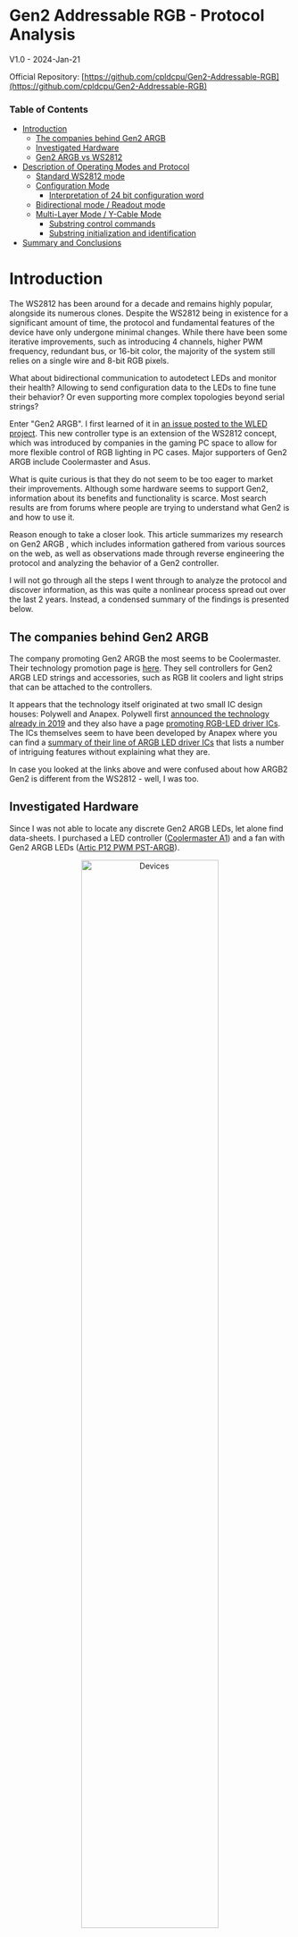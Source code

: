 # Gen2 Addressable RGB - Protocol Analysis

V1.0 - 2024-Jan-21 

Official Repository: [https://github.com/cpldcpu/Gen2-Addressable-RGB](https://github.com/cpldcpu/Gen2-Addressable-RGB)

### Table of Contents

- [Introduction](#introduction)
	- [The companies behind Gen2 ARGB](#the-companies-behind-gen2-argb)
	- [Investigated Hardware](#investigated-hardware)
	- [Gen2 ARGB vs WS2812](#gen2-argb-vs-ws2812)
- [Description of Operating Modes and Protocol](#description-of-operating-modes-and-protocol)
	- [Standard WS2812 mode](#standard-ws2812-mode)
	- [Configuration Mode](#configuration-mode)
		- [Interpretation of 24 bit configuration word](#interpretation-of-24-bit-configuration-word)
	- [Bidirectional mode / Readout mode](#bidirectional-mode--readout-mode)
	- [Multi-Layer Mode / Y-Cable Mode](#multi-layer-mode--y-cable-mode)
		- [Substring control commands](#substring-control-commands)
		- [Substring initialization and identification](#substring-initialization-and-identification)
- [Summary and Conclusions](#summary-and-conclusions)

# Introduction

The WS2812 has been around for a decade and remains highly popular, alongside its numerous clones. Despite the WS2812 being in existence for a significant amount of time, the protocol and fundamental features of the device have only undergone minimal changes. While there have been some iterative improvements, such as introducing 4 channels, higher PWM frequency, redundant bus, or 16-bit color, the majority of the system still relies on a single wire and 8-bit RGB pixels.

What about bidirectional communication to autodetect LEDs and monitor their health? Allowing to send configuration data to the LEDs to fine tune their behavior? Or even supporting more complex topologies beyond serial strings?

Enter "Gen2 ARGB". I first learned of it in  [an issue posted to the WLED project](https://github.com/Aircoookie/WLED/issues/2675). This new controller type is an extension of the WS2812 concept, which was introduced by companies in the gaming PC space to allow for more flexible control of RGB lighting in PC cases. Major supporters of Gen2 ARGB include Coolermaster and Asus.

What is quite curious is that they do not seem to be too eager to market their improvements. Although some hardware seems to support Gen2, information about its benefits and functionality is scarce. Most search results are from forums where people are trying to understand what Gen2 is and how to use it.

Reason enough to take a closer look. This article summarizes my research on Gen2 ARGB , which includes information gathered from various sources on the web, as well as observations made through reverse engineering the protocol and analyzing the behavior of a Gen2 controller.

I will not go through all the steps I went through to analyze the protocol and discover information, as this was quite a nonlinear process spread out over the last 2 years. Instead, a condensed summary of the findings is presented below.

## The companies behind Gen2 ARGB 

The company promoting Gen2 ARGB  the most seems to be Coolermaster. Their technology promotion page is [here](https://landing.coolermaster.com/pages/addressable-gen-2-rgb-led-controller/). They sell controllers for Gen2 ARGB  LED strings and accessories, such as RGB lit coolers and light strips that can be attached to the controllers. 

It appears that the technology itself originated at two small IC design houses: Polywell and Anapex. Polywell first [announced the technology already in 2019](https://www.polywell.com.tw/index.php/2019-05-31-14-19-25/74-new-2nd-generation-addressable-rgb-led-demoed-in-computex-taipei-2019.html) and they also have a page [promoting RGB-LED driver ICs](https://www.polywell.com.tw/index.php/lighting-products/lighting-products-ic.html). The ICs themselves seem to have been developed by Anapex where you can find a [summary of their line of ARGB LED driver ICs](http://www.anapex.com.tw/en/product_4) that lists a number of intriguing features without explaining what they are.

In case you looked at the links above and were confused about how ARGB2 Gen2 is different from the WS2812 - well, I was too.  

## Investigated Hardware

Since I was not able to locate any discrete Gen2 ARGB  LEDs, let alone find data-sheets. I purchased a LED controller ([Coolermaster A1](https://www.coolermaster.com/catalog/coolers/rgb-accessories/led-controller-a1/)) and a fan with Gen2 ARGB LEDs ([Artic P12 PWM PST-ARGB](https://www.arctic.de/en/P12-PWM-PST-A-RGB/ACFAN00231A)). 

<p align="center">
	<img src="../_images/ARGB2_devices.jpg" alt="Devices" width="70%"/>
</p>

The LED controller is a USB device that can be connected to a PC and controlled via software. Up to three Gen2 ARGB  LED strings can be connected to it. The controller contains a single custom IC, most likely a micro-controller.

<p align="center">
	<img src="../_images/ARGB2_controller_open.jpg" alt="LED controller inside" width="60%"/>
</p>

The fan contains a small PCB with 12 LEDS in 3528 form factor. These LEDs appear virtually identical to other addressable RGB LEDs on the market. I believe the controller IC in the LEDs is the AP6112Y from Anapex.

<p align="center">
	<img src="../_images/ARGB2_fanandled.jpg" alt="LEDs" width="90%"/>
</p>

I logged the communication on the dataline between controller and LEDs and also between individual LEDs. Then I recreated the derived control sequences on an AVR controller for verification. Some features had to be identified by fuzzing (e.g. LED configuration settings.). No software reverse engineering was involved.

In the meantime, LCSC has also started selling an LED called [SK6112-RG](https://www.lcsc.com/product-detail/Light-Emitting-Diodes-LED_OPSCO-Optoelectronics-SK6112-RG_C5440833.html) which seems to be based on the AP6112 controller. This does not support the Y-cable mode, but the other GEN2 extension.

## Gen2 ARGB vs WS2812 

ARGB2 GEN2 is an extension of the WS2812 protocol and fully compatible to it. If an ARGB2 GEN2 led is driven by a WS2812 controller, it will behave like a WS2812. However, there are some additional features, as shown below.

![Topologies](../_images/GEN2_topology.png)

- **Configuration:** A special mode allows writing configuration data to the LEDs, which allows to change PWM frequency, driving current, and other parameters.
- **Bidirectional communication:** Enables automatic detection of the number of LEDs on the bus and allows reading information from the LEDs.
- **Y-Cable mode aka "Multi-Layer Mode":** Allows to connect multiple LEDs strings in parallel to the controller using a single wire. There are mechanisms to detect individual strings, uniquely identify them, and control them independently. 

While the first two items are somewhat logical extension of the WS2812 protocol, the Y-Cable is the most curious feature. It allows for easy connection of multiple Gen2 ARGB  devices to a single controller port. 

To implement these additional functionality, the WS2812 protocol is extended in the Gen2 ARGB  devices. This is not supported in typical WS2812 controllers and may require software and potentially even hardware changes to support it.

# Description of Operating Modes and Protocol

## Standard WS2812 mode

When sending RGB data in the WS2812 protocol to these LEDs, they behave like WS2812 LEDs. Impulses shorter than 350 ns are interpreted as a zero, impulses longer than 450 ns are interpreted as a one. The total cycle time of a bit is 1.25µs. Reset timing is >100µs. Data order is GRB, 8 bit per channel. In other words, these LEDs are fully compatible with WS2812 LEDs.

Since the WS2812 protocol does not allows to transmit additional commands, the Gen2 ARGB  designers had to find a way to "escape" from the defined code sequence. The only way of doing this is to use signal timings that are outside of the WS2812 specification. In this case they use combinations of long pulses to indicate special commands.

## Configuration Mode 

The configuration mode allows to write information to a configuration register within each LED to change its behavior. The mode is initiated by sending a 20 $\pm$ 5 µs long "Hi" pulse directly after a reset (bus was low for >100 µs).

The oscilloscope image below shows a series of pulses of different length being sent to a chain of LEDs. Pulses between 15µs and 25µs are forwarded within the LED chain and are re-timed to 20µs. _dout1_ corresponds to the output of the first LED in the chain, _dout12_ to the output of the 12th LED.

<p align="center">
	<img src="../_images/GEN2_startpulse.png" alt="Startpulse" width="70%"/>
</p>

After sending the start pulse the LEDs are in "configuration" mode. The controller waits for ~300µs and then sends a series of 24 bit words in the WS2812 protocol to the LEDs. Instead of interpreting these as RGB values, they are stored in a 24bit internal configuration register. After the the configuration data has been sent, the LEDs will automatically turn to "normal" mode after the next reset.

### Interpretation of 24 bit configuration word

Based on fuzzing, the following interpretation of the 24 bit configuration word has been derived:

<p align="center">
	<img src="../_images/GEN2_configword.png" alt="configword" width="70%"/>
</p>

Each LED in a string can be configured individually. The function of the bits is as follows:

**PWM Frequency**: These two bits allow selecting the PWM frequency in accordance to the table below. Higher frequency cause less flicker, but may lead to more EMI and a higher error in brightness.

<p align="center">
    <img src="../_images/GEN2_pwmconfig.png" alt="pwmconfig">
</p>

**ID**: If this bit is set to "1" the device will return a one bit ID in the bidirectional communication mode (see next section) this is apparently used to identify strings. The ID for each LED seems to be chosen at random at manufacture time. If ID bit is set to "0" (default), the length of the response pulse indicates the drive current setting. Assumption: LO=5mA, MID=12mA, HI=20mA

**Current Fine Tuning**: A five bit value that can be used to modify the driving current of each R,G,B channel. Values higher than 0 lead to a linear increase of driving current. The maximum setting of 31 corresponds roughly to a doubling of the driving current. This feature can be used to correct for variation of the used LED chips to achieve a consistent white color.

**Drive1-Drive3**: If all of these bits are set to "1", the driving current of all channels is roughly halved, which indicated that these bits control the overall driving current. If all bits are set to "1", the response pulse length also changes from "MID" to "LO". All other combinations have no effect. It is not quite clear why three bits are required to select just one option. Possibly other driving current settings can be chosen with these bits, but have been disabled in this particular LED to avoid damage.

**Unknown Bits**: Bits of unknown purpose. No change was observed when modifying these bits.

Below you can find example code that can be used to send configuration data to Gen2 ARGB  LEDs. The code is based on the light ws librariy on an ATMega328p and uses PB0 for communication.

```c
void ARGB2_initconfigsend(void) {

    uint8_t out1=PORTB|1;
    uint8_t out0=PORTB&~1;
    uint8_t outon =DDRB|1;
    uint8_t outoff=DDRB&~1;

    PORTB=out1;						
    _delay_us(20);
    PORTB=out0;
    _delay_us(300);
}

void ARGB2_sendconfig(uint8_t *configword,uint8_t numberofleds) {
	
	ARGB2_initconfigsend();
	
	for (uint8_t i=0; i<numberofleds; i++) {
		ws2812_sendarray(configword,3);		
	}
		_delay_us(300);
}
```
## Bidirectional mode / Readout mode

This mode allows reading information from the LEDs. The protocol is rather limited and only one or 1.5 bits can be transferred, which are encoded by the length of a pulse.

This function is used to identify the number of LEDs in a string and also allows reading a unique ID of individual strings in a Y-cable configuration but reading out the ID bit of each LEDs and concatenating them.

An oscilloscope screenshot of the readout timing is shown below.

<p align="center">
	<img src="../_images/GEN2_readoutmode.png" alt="Readout" width="70%"/>
</p>

The readout mode is initiated by the following sequence:
1. 20µs "Hi"
2. 10µs "Lo"
3. 50µs "Hi"
4. Set bus to "Hi-Z" (input mode), 5µs wait

The first LED will then send this sequence to the second LED2 in the chain on DOUT. Simultaneously, DIN will will actively drive the pin after 5µs and send out a single pulse as a response. After completion of the data transmission, LED1 will relay data from LED2 to the MCU. After then bus was idle for >100µs, all LEDs will reset to normal behavior.

The response can be one of three different sequences

<div align="center">

|       | "Lo" | "Hi" | "Lo" | Wait |
|:-----:|:----:|:----:|:----:|:---:|
| Short | 15µs | 10µs | 50µs | 5µs |
| Medium| 15µs | 20µs | 40µs | 5µs |
| Long  | 15µs | 40µs | 20µs | 5µs |
</div>

In default mode, the length of the pulse indicated the LED driving strength setting. The encoding is apparently Short= 5mA, Medium=12mA, Long=20mA.

When the "ID" bit in the configuration words is set to "1", the LEDs will return a single bit in the readout mode, which is encoded as "short" or "long" pulse. The value of the bit seems to be assigned to the LED at manufacture time.

```c
uint8_t ARGB2_readoutstring(void) {

	uint8_t out1=PORTB|1;
	uint8_t out0=PORTB&~1;
	uint8_t outon =DDRB|1;
	uint8_t outoff=DDRB&~1;

	PORTB=out1;		// Initiate readout
	_delay_us(20);
	PORTB=out0;
	_delay_us(10);
	PORTB=out1;
	_delay_us(50);
	PORTB=out0;
	DDRB=outoff;
	_delay_us(80);   // implement code to read pulse here
	DDRB=outon;
}
```

## Multi-Layer Mode / Y-Cable Mode

The Y-cable mode is the most curious and most complex extension. It allows controlling multiple LED strings in parallel using a single wire. The controller can address individual strings and control them independently.

<p align="center">
    <img src="../_images/GEN2_Ycablemode.png" width="50%">
</p>

In this mode, the first LED in each string (red border) takes over a special role as a gateway controller that decides whether data is accepted to the string or not. 

In a first step, each substring is identified and a unique address is assigned. 

Subsequently, a special command can be used to activate one or all of the substrings. Data sent by the MCU in the WS2812 protocol is then only accepted by the specified string(s). Similarly, also only specific substrings can be read out in bidirectional mode or configured in the configuration mode.

### Substring control commands

Yet another control sequence is used to send commands to the substrings. One example is shown in the oscilloscope image below:

<p align="center">
	<img src="../_images/GEN2_gateway_command.png" alt="Substring commands" width="70%"/>
</p>

Each substring command consists of the following sequence:

1. 40µs "Hi"
2. 12µs "Lo"
3. Eight bits (the command) transmitted in the WS2812 protocol, MSB first.

The following table provides an overview of the commands used in Y-Cable mode. The commands names were assigned by me and may be different from the official documentation, which is not accessible to me. The commands are represented in hexadecimal format, where X is a 4-bit field (bits 0-3) used for addressing and the first four bits encode the command type.

| Command | Description |
|---------|-------------|
| 1Xh | **Initialize Address** - Initializes a string with the given address. |
| 2Xh | **Reset** - Resets the address of one or all strings. |
| 3Xh | **Ping** - Test for presence of an initialized string. |
| 4Xh | **Activate** - Activate a specific string. |

#### Command Details

- **Initialize Address (0x1X)**: 0x11-0x1F initialize one randomly chosen string to the respective address 0x01-0x0f. The bus must be left floating on „0“ directly after command for collision detection. A response from the string is indicated by a 60µs „hi“ pulse that is randomly shifted from 10µs to 60µs after the falling edge of the command. 0x10 also elicits a response, but the string can be initialized again with 0x11-0x1f after that.
- **Reset (0x2X)**: 0x20 resets all string addresses. 0x21-2F resets only individual string address.
- **Ping (0x3X)**: 0x31-0x3F ping for an initialized string. The respective string will respond with a high pulse when it was initialized with 0x1X before. 0x30 leads to a response after initialization with 0x10.
- **Activate (0x4X)**: 0x41-0x4F precede a data update for the respective substring. The payload for the substring directly follows and is valid until the next command is sent.

In these commands, X represents the address of the sub-string. 1-F are 15 possible substrings, 0 seems to be a broadcast address that addresses all substrings at the same time regardless of their address.

### Substring initialization and identification

Initially all substrings are in an uninitialized state and receive exactly the same data from the MCU at their input. How can we control them individually and, even more curious, how can they be identified?

#### Arbitration procedure

The first phase of the initialization is to assign addresses to each substring. A special arbitration procedure is used for that with the following sequence.

1. Send command 0x20 to reset the addresses of all substrings.
2. Send command 0x11 to assign address one to one substring. 
3. After sending the command, pull the dataoutput low and put in it Hi-Z state.
4. Wait if a high pulse is received from a substring, confirming the address assignment.

When an uninitialized substring receives the command 0x11, it will wait for a random time between 10 µs and 60 µs, test whether the input is still low. If the input is still low, it means that no other substring has claimed address 0x01. It will then pull high Din, and store the address 0x01 internally. 

<p align='center'>
<img src="../_images/GEN2_initializestring.png" alt="Substring initialization" width="70%"/>
</p>

The oscilloscope image above shows the timing of the sequence with several measurements stacked to indicate the randomness of the response. Note that the string does not react to the second command because it already had an address assigned (It will also not respond to other address assignment commands). Also note, that the commands are not forwarded to the second device in the string. Only the "gateway device" takes part in the address assignment procedure.

The successful address assignment can be verified with the ping command 0x31. The string will respond with a high pulse if it has been initialized with 0x11 before. 

5. Send command 0x31 to verify assignment of address 0x01.
6. Send command 0x41 to activate the string with address 0x01.

After this sequence has been completed and the string was activated, we can send or receive data from the substring with the designed address 0x01.

#### Substring identification

One question remains: How do we identify each substring after we assigned addresses? To do that, we have to read out the ID bit of each LED in the substring. Concatenating the ID bits of all LEDs in the substring will give us a unique ID.

This can be done with the following sequence

1. Send configuration word 0x002000 to all LEDs in the substring to activate ID readout.
2. Use the readout mode to read the ID bits from each LED and count the number of LEDs

It appears that the ID bits are assigned randomly at manufacture time to the LEDs. The length of the ID depends on the number of LED used in each device. In case of the fan I investigated, 12 LEDs are used. Therefore the ID is 12 bits long, allowing for 4096 unique combinations. 

This does not appear to be a very large number and there is a residual probability (0.00024) that, for example, two RGB fans with the same ID are installed in the same system. In that case, the substring assignment may switch randomly between the two fans whenever the system is powered on. Either this is deemed an acceptable risk, or I have overlooked additional mechanisms.

# Summary and Conclusions

The Gen2 ARGB protocol represents a notable improvement over the vanilla WS2812 protocol, introducing features such as bidirectional communication, configuration mode, and Y-Cable mode. These enhancements significantly expand the capabilities of the classic WS2812 protocol, addressing some of its inherent limitations. 

However, the Gen2 ARGB  extensions to the WS2812 protocol are also quite purpose defined and do not offer hooks for additional features. For example, adding more configuration options would require an additional protocol extension.

It seems that Gen2 ARGB  does not yet have caught on outside of products for enthusiast PC builders. The availability of the SK6112 LEDs provides access to at least some of the features in discrete LEDs.

I hope this protocol analysis is useful. Be aware that it is not based on official documentation. Use the information provided here at your own risk.

If you have additional remarks, please let me know (or even submit a pull request to this article). Of course, it would also be great if more official documentation became available.